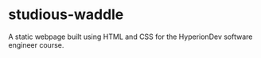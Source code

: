 # studious-waddle
A static webpage built using HTML and CSS for the HyperionDev software engineer course.
